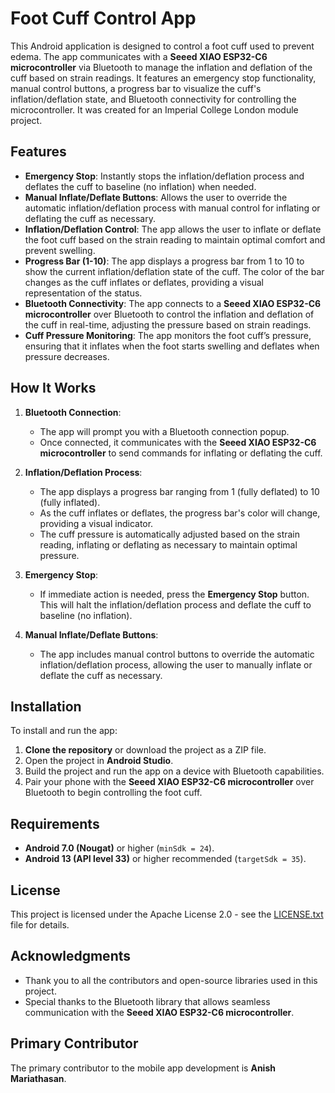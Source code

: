 # Foot Cuff Control App

This Android application is designed to control a foot cuff used to prevent edema. The app communicates with a **Seeed XIAO ESP32-C6 microcontroller** via Bluetooth to manage the inflation and deflation of the cuff based on strain readings. It features an emergency stop functionality, manual control buttons, a progress bar to visualize the cuff's inflation/deflation state, and Bluetooth connectivity for controlling the microcontroller. It was created for an Imperial College London module project.

## Features

- **Emergency Stop**: Instantly stops the inflation/deflation process and deflates the cuff to baseline (no inflation) when needed.
- **Manual Inflate/Deflate Buttons**: Allows the user to override the automatic inflation/deflation process with manual control for inflating or deflating the cuff as necessary.
- **Inflation/Deflation Control**: The app allows the user to inflate or deflate the foot cuff based on the strain reading to maintain optimal comfort and prevent swelling.
- **Progress Bar (1-10)**: The app displays a progress bar from 1 to 10 to show the current inflation/deflation state of the cuff. The color of the bar changes as the cuff inflates or deflates, providing a visual representation of the status.
- **Bluetooth Connectivity**: The app connects to a **Seeed XIAO ESP32-C6 microcontroller** over Bluetooth to control the inflation and deflation of the cuff in real-time, adjusting the pressure based on strain readings.
- **Cuff Pressure Monitoring**: The app monitors the foot cuff’s pressure, ensuring that it inflates when the foot starts swelling and deflates when pressure decreases.

## How It Works

1. **Bluetooth Connection**:
    - The app will prompt you with a Bluetooth connection popup.
    - Once connected, it communicates with the **Seeed XIAO ESP32-C6 microcontroller** to send commands for inflating or deflating the cuff.

2. **Inflation/Deflation Process**:
    - The app displays a progress bar ranging from 1 (fully deflated) to 10 (fully inflated).
    - As the cuff inflates or deflates, the progress bar's color will change, providing a visual indicator.
    - The cuff pressure is automatically adjusted based on the strain reading, inflating or deflating as necessary to maintain optimal pressure.

3. **Emergency Stop**:
    - If immediate action is needed, press the **Emergency Stop** button. This will halt the inflation/deflation process and deflate the cuff to baseline (no inflation).

4. **Manual Inflate/Deflate Buttons**:
    - The app includes manual control buttons to override the automatic inflation/deflation process, allowing the user to manually inflate or deflate the cuff as necessary.

## Installation

To install and run the app:

1. **Clone the repository** or download the project as a ZIP file.
2. Open the project in **Android Studio**.
3. Build the project and run the app on a device with Bluetooth capabilities.
4. Pair your phone with the **Seeed XIAO ESP32-C6 microcontroller** over Bluetooth to begin controlling the foot cuff.

## Requirements

- **Android 7.0 (Nougat)** or higher (`minSdk = 24`).
- **Android 13 (API level 33)** or higher recommended (`targetSdk = 35`).

## License

This project is licensed under the Apache License 2.0 - see the [LICENSE.txt](LICENSE.txt) file for details.

## Acknowledgments

- Thank you to all the contributors and open-source libraries used in this project.
- Special thanks to the Bluetooth library that allows seamless communication with the **Seeed XIAO ESP32-C6 microcontroller**.

## Primary Contributor

The primary contributor to the mobile app development is **Anish Mariathasan**.
